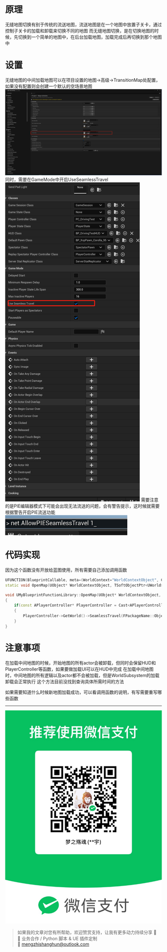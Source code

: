 # 原理
无缝地图切换有别于传统的流送地图，流送地图是在一个地图中放置子关卡，通过控制子关卡的加载和卸载来切换不同的地图
而无缝地图切换，是在切换地图的时候，先切换到一个简单的地图中，在后台加载地图，加载完成后再切换到那个地图中

# 设置
无缝地图的中间加载地图可以在项目设置的地图->高级->TransitionMap处配置，如果没有配置则会创建一个默认的空场景地图
![](https://raw.githubusercontent.com/mengzhishanghun/mengzhishanghun/main/Blog/Assets/%E5%9B%BE%E7%89%87/Pasted%20image%2020240626141923.png)
同时，需要在GameMode中开启UseSeamlessTravel
![](https://raw.githubusercontent.com/mengzhishanghun/mengzhishanghun/main/Blog/Assets/%E5%9B%BE%E7%89%87/Pasted%20image%2020240626142106.png)
需要注意的是PIE编辑器模式下可能会出现无法流送的问题，会有警告提示，这时候就需要根据警告开启PIE流送功能
![](https://raw.githubusercontent.com/mengzhishanghun/mengzhishanghun/main/Blog/Assets/%E5%9B%BE%E7%89%87/Pasted%20image%2020240626142300.png)
# 代码实现
因为这个函数没有开放给蓝图使用，所有需要自己添加调用函数
```C++
UFUNCTION(BlueprintCallable, meta=(WorldContext="WorldContextObject", CallableWithoutWorldContext))  
static void OpenMap(UObject* WorldContextObject, TSoftObjectPtr<UWorld> Map);
```

```C++
void UMyBlueprintFunctionLibrary::OpenMap(UObject* WorldContextObject, TSoftObjectPtr<UWorld> Map)
{
	if(const APlayerController* PlayerController = Cast<APlayerController>(UGameplayStatics::GetPlayerController(WorldContextObject, 0)))
	{
		PlayerController->GetWorld()->SeamlessTravel(FPackageName::ObjectPathToPackageName(Map.ToString()), true);	
	}
}
```

# 注意事项
在加载中间地图的时候，开始地图的所有actor会被卸载，但同时会保留HUD和PlayerController等函数，如果要做加载UI可以在HUD中完成
在加载中间地图时，中间地图的所有逻辑以及actor都不会被加载，但是WorldSubsystem的加载卸载会正常执行
这个方法目前没找到查询具体所需时间的方法

如果需要知道什么时候新地图加载成功，可以看调用函数的说明，有写需要重写哪些函数

---

![微信支付](https://raw.githubusercontent.com/mengzhishanghun/mengzhishanghun/main/PayCodes/WeChatPay.jpg)

> 如果我的文章对您有所帮助，欢迎赞赏支持，让我有更多动力持续分享 🙏  
> 💼 业务合作 / Python 脚本 & UE 插件定制  
> 📧 [mengzhishanghun@outlook.com](mengzhishanghun@outlook.com)